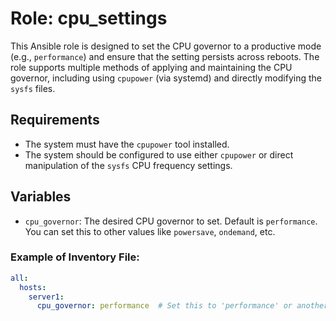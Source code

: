 # Role: cpu_settings

This Ansible role is designed to set the CPU governor to a productive mode (e.g., `performance`) and ensure that the setting persists across reboots. The role supports multiple methods of applying and maintaining the CPU governor, including using `cpupower` (via systemd) and directly modifying the `sysfs` files.

## Requirements

- The system must have the `cpupower` tool installed.
- The system should be configured to use either `cpupower` or direct manipulation of the `sysfs` CPU frequency settings.

## Variables

- `cpu_governor`: The desired CPU governor to set. Default is `performance`. You can set this to other values like `powersave`, `ondemand`, etc.

### Example of Inventory File:

```yaml
all:
  hosts:
    server1:
      cpu_governor: performance  # Set this to 'performance' or another desired governor